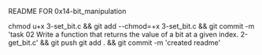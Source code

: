 README FOR 0x14-bit_manipulation

chmod u+x 3-set_bit.c && git add --chmod=+x 3-set_bit.c && git commit -m 'task 02 Write a function that returns the value of a bit at a given index. 2-get_bit.c' && git push
git add . && git commit -m 'created readme'